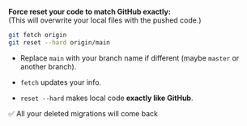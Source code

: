 **Force reset your code to match GitHub exactly:**  
(This will overwrite your local files with the pushed code.)

~~~bash
git fetch origin
git reset --hard origin/main
~~~
- Replace `main` with your branch name if different (maybe `master` or another branch).
    
- `fetch` updates your info.
    
- `reset --hard` makes local code **exactly like GitHub**.
    

✅ All your deleted migrations will come back
